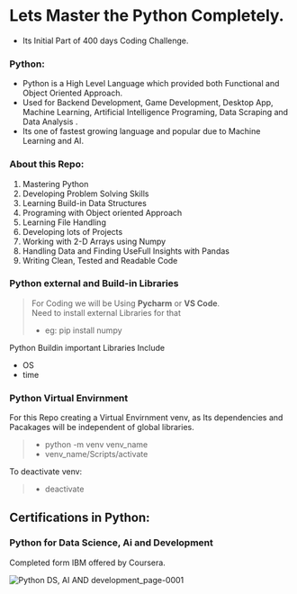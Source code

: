 # Lets Master the Python Completely.

- Its Initial Part of 400 days Coding Challenge.

### Python:
- Python is a High Level Language which provided both Functional and Object Oriented Approach.
- Used for Backend Development, Game Development, Desktop App, Machine Learning, Artificial Intelligence Programing, Data Scraping and Data Analysis .
- Its one of fastest growing language and popular due to Machine Learning and AI.


### About this Repo:
1. Mastering Python
2. Developing Problem Solving Skills
3. Learning Build-in Data Structures
4. Programing with Object oriented Approach
5. Learning File Handling
6. Developing lots of Projects
6. Working with 2-D Arrays using Numpy
7. Handling Data and Finding UseFull Insights with Pandas
6. Writing Clean, Tested and Readable Code

### Python external and Build-in Libraries

> For Coding we will be Using __Pycharm__ or __VS Code__.<br />
> Need to install external Libraries for that <br />
> - eg: pip install numpy

Python Buildin important Libraries Include
- OS
- time


### Python Virtual Envirnment
For this Repo creating a Virtual Envirnment venv, as Its dependencies and Pacakages will be independent of global libraries. <br />
>  - python -m venv venv_name <br />
> - venv_name/Scripts/activate <br />

To deactivate venv: <br />
> - deactivate




## Certifications in Python:


### Python for Data Science, Ai and Development
Completed form IBM offered by Coursera.

![Python DS, AI AND development_page-0001](https://github.com/HassanMahmoodAwan/Python-Programming-Mastering-Bootcamp/assets/125195617/8b1f8231-9ad5-4b85-9e24-e27ac7851b49)
